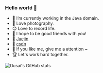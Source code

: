 ### Hello world 👋

- 🔭 I’m currently working in the Java domain.
- 📸 Love photography.
- 😊 Love to record life.
- 👻 I hope to be good friends with you!
- 🌊 [Juejin](https://juejin.cn/user/2859142558267559/posts)
- 🗻 [csdn](https://blog.csdn.net/weixin_45821811?spm=1000.2115.3001.5343)
- 👿 If you like me, give me a attention ~
- 🏆 Let's work hard together.

![Dusai's GitHub stats](https://github-readme-stats.vercel.app/api?username=ningzaichun)

